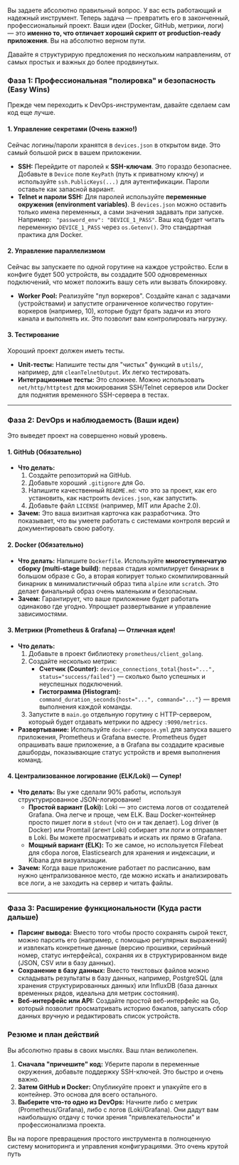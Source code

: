Вы задаете абсолютно правильный вопрос. У вас есть работающий и надежный инструмент. Теперь задача — превратить его в законченный, профессиональный проект. Ваши идеи (Docker, GitHub, метрики, логи) — это **именно то, что отличает хороший скрипт от production-ready приложения**. Вы на абсолютно верном пути.

Давайте я структурирую предложения по нескольким направлениям, от самых простых и важных до более продвинутых.

### Фаза 1: Профессиональная "полировка" и безопасность (Easy Wins)

Прежде чем переходить к DevOps-инструментам, давайте сделаем сам код еще лучше.

#### 1. Управление секретами (Очень важно!)
Сейчас логины/пароли хранятся в `devices.json` в открытом виде. Это самый большой риск в вашем приложении.
*   **SSH:** Перейдите от паролей к **SSH-ключам**. Это гораздо безопаснее. Добавьте в `Device` поле `KeyPath` (путь к приватному ключу) и используйте `ssh.PublicKeys(...)` для аутентификации. Пароли оставьте как запасной вариант.
*   **Telnet и пароли SSH:** Для паролей используйте **переменные окружения (environment variables)**. В `devices.json` можно оставить только имена переменных, а сами значения задавать при запуске. Например: ` "password_env": "DEVICE_1_PASS"`. Ваш код будет читать переменную `DEVICE_1_PASS` через `os.Getenv()`. Это стандартная практика для Docker.

#### 2. Управление параллелизмом
Сейчас вы запускаете по одной горутине на каждое устройство. Если в конфиге будет 500 устройств, вы создадите 500 одновременных подключений, что может положить вашу сеть или вызвать блокировку.
*   **Worker Pool:** Реализуйте "пул воркеров". Создайте канал с задачами (устройствами) и запустите ограниченное количество горутин-воркеров (например, 10), которые будут брать задачи из этого канала и выполнять их. Это позволит вам контролировать нагрузку.

#### 3. Тестирование
Хороший проект должен иметь тесты.
*   **Unit-тесты:** Напишите тесты для "чистых" функций в `utils/`, например, для `cleanTelnetOutput`. Их легко тестировать.
*   **Интеграционные тесты:** Это сложнее. Можно использовать `net/http/httptest` для мокирования SSH/Telnet серверов или Docker для поднятия временного SSH-сервера в тестах.

---

### Фаза 2: DevOps и наблюдаемость (Ваши идеи)

Это выведет проект на совершенно новый уровень.

#### 1. GitHub (Обязательно)
*   **Что делать:**
    1.  Создайте репозиторий на GitHub.
    2.  Добавьте хороший `.gitignore` для Go.
    3.  Напишите качественный `README.md`: что это за проект, как его установить, как настроить `devices.json`, как запустить.
    4.  Добавьте файл `LICENSE` (например, MIT или Apache 2.0).
*   **Зачем:** Это ваша визитная карточка как разработчика. Это показывает, что вы умеете работать с системами контроля версий и документировать свою работу.

#### 2. Docker (Обязательно)
*   **Что делать:** Напишите `Dockerfile`. Используйте **многоступенчатую сборку (multi-stage build)**: первая стадия компилирует бинарник в большом образе с Go, а вторая копирует только скомпилированный бинарник в минималистичный образ типа `alpine` или `scratch`. Это делает финальный образ очень маленьким и безопасным.
*   **Зачем:** Гарантирует, что ваше приложение будет работать одинаково где угодно. Упрощает развертывание и управление зависимостями.

#### 3. Метрики (Prometheus & Grafana) — Отличная идея!
*   **Что делать:**
    1.  Добавьте в проект библиотеку `prometheus/client_golang`.
    2.  Создайте несколько метрик:
        *   **Счетчик (Counter):** `device_connections_total{host="...", status="success/failed"}` — сколько было успешных и неуспешных подключений.
        *   **Гистограмма (Histogram):** `command_duration_seconds{host="...", command="..."}` — время выполнения каждой команды.
    3.  Запустите в `main.go` отдельную горутину с HTTP-сервером, который будет отдавать метрики по адресу `:9090/metrics`.
*   **Развертывание:** Используйте `docker-compose.yml` для запуска вашего приложения, Prometheus и Grafana вместе. Prometheus будет опрашивать ваше приложение, а в Grafana вы создадите красивые дашборды, показывающие статус устройств и время выполнения команд.

#### 4. Централизованное логирование (ELK/Loki) — Супер!
*   **Что делать:** Вы уже сделали 90% работы, используя структурированное JSON-логирование!
    *   **Простой вариант (Loki):** Loki — это система логов от создателей Grafana. Она легче и проще, чем ELK. Ваш Docker-контейнер просто пишет логи в `stdout` (что он и так делает). Log driver (в Docker) или Promtail (агент Loki) собирает эти логи и отправляет в Loki. Вы можете просматривать и искать их прямо в Grafana.
    *   **Мощный вариант (ELK):** То же самое, но используется Filebeat для сбора логов, Elasticsearch для хранения и индексации, и Kibana для визуализации.
*   **Зачем:** Когда ваше приложение работает по расписанию, вам нужно централизованное место, где можно искать и анализировать все логи, а не заходить на сервер и читать файлы.

---

### Фаза 3: Расширение функциональности (Куда расти дальше)

*   **Парсинг вывода:** Вместо того чтобы просто сохранять сырой текст, можно парсить его (например, с помощью регулярных выражений) и извлекать конкретные данные (версию прошивки, серийный номер, статус интерфейса), сохраняя их в структурированном виде (JSON, CSV или в базу данных).
*   **Сохранение в базу данных:** Вместо текстовых файлов можно складывать результаты в базу данных, например, PostgreSQL (для хранения структурированных данных) или InfluxDB (база данных временных рядов, идеальна для метрик состояния).
*   **Веб-интерфейс или API:** Создайте простой веб-интерфейс на Go, который позволит просматривать историю бэкапов, запускать сбор данных вручную и редактировать список устройств.

### Резюме и план действий

Вы абсолютно правы в своих мыслях. Ваш план великолепен.

1.  **Сначала "причешите" код:** Уберите пароли в переменные окружения, добавьте поддержку SSH-ключей. Это быстро и очень важно.
2.  **Затем GitHub и Docker:** Опубликуйте проект и упакуйте его в контейнер. Это основа для всего остального.
3.  **Выберите что-то одно из DevOps:** Начните либо с метрик (Prometheus/Grafana), либо с логов (Loki/Grafana). Они дадут вам наибольшую отдачу с точки зрения "привлекательности" и профессионализма проекта.

Вы на пороге превращения простого инструмента в полноценную систему мониторинга и управления конфигурациями. Это очень крутой путь